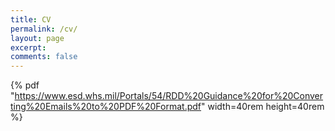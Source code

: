 ```yaml
---
title: CV
permalink: /cv/
layout: page
excerpt: 
comments: false
---
```

 {% pdf "https://www.esd.whs.mil/Portals/54/RDD%20Guidance%20for%20Converting%20Emails%20to%20PDF%20Format.pdf" width=40rem height=40rem %}